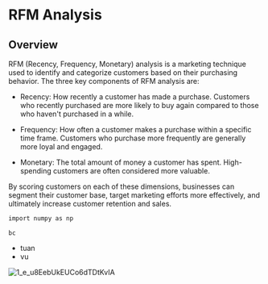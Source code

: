 # RFM Analysis

## Overview
RFM (Recency, Frequency, Monetary) analysis is a marketing technique used to identify and categorize customers based on their purchasing behavior. The three key components of RFM analysis are:

- Recency: How recently a customer has made a purchase. Customers who recently purchased are more likely to buy again compared to those who haven't purchased in a while.

- Frequency: How often a customer makes a purchase within a specific time frame. Customers who purchase more frequently are generally more loyal and engaged.

- Monetary: The total amount of money a customer has spent. High-spending customers are often considered more valuable.

By scoring customers on each of these dimensions, businesses can segment their customer base, target marketing efforts more effectively, and ultimately increase customer retention and sales.

``` bash
import numpy as np
```

```bc```

- tuan
- vu

![1_e_u8EebUkEUCo6dTDtKvIA](https://github.com/lenhathoanvu/RFM/assets/173127058/9faf655b-71cb-46be-aa76-e686f2d13452)
